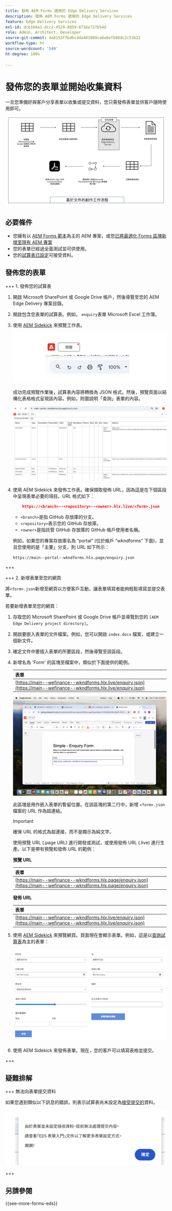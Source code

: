 ```yaml
---
title: 發佈 AEM Forms 適用的 Edge Delivery Services
description: 發佈 AEM Forms 適用的 Edge Delivery Services
feature: Edge Delivery Services
exl-id: dcb16da1-dcc2-4529-8859-0716e727b54d
role: Admin, Architect, Developer
source-git-commit: 4a8153ffbdbc4da401089ca0a6ef608dc2c53b22
workflow-type: ht
source-wordcount: '549'
ht-degree: 100%

---
```


# 發佈您的表單並開始收集資料

一旦您準備好與客戶分享表單以收集或提交資料，您只需發佈表單並供客戶隨時使用即可。

![以文件為主的製作生態系統](/help/edge/assets/document-based-authoring-workflow-publish-form.png)

## 必要條件 

* 您擁有以 [AEM Forms 範本](/help/edge/docs/forms/tutorial.md#create-a-new-aem-project-pre-configured-with-adaptive-forms-block)為主的 AEM 專案，或您[已將最適化 Forms 區塊新增至現有 AEM 專案](/help/edge/docs/forms/tutorial.md#add-adaptive-forms-block-to-your-existing-aem-project)
* 您的表單已經過全面測試並可供使用。
* 您的[試算表已設定](/help/edge/docs/forms/submit-forms.md)可接受資料。


## 發佈您的表單

+++ 1. 發佈您的試算表

1. 開啟 Microsoft SharePoint 或 Google Drive 帳戶，然後導覽至您的 AEM Edge Delivery 專案目錄。

1. 開啟包含您表單的試算表。例如， `enquiry`表單 Microsoft Excel 工作簿。

1. 使用 [AEM Sidekick](https://www.aem.live/developer/tutorial#preview-and-publish-your-content) 來預覽工作表。

   ![使用 AEM Sidekick 來預覽工作表](/help/edge/assets/preview-form.png)

   成功完成預覽作業後，試算表內容將轉換為 JSON 格式。然後，預覽頁面以結構化表格格式呈現該內容。例如，附圖說明「查詢」表單的內容。

   ![表單預覽 JSON 格式](/help/edge/assets/forms-preview-json-format.png)

1. 使用 AEM Sidekick 來發佈工作表。確保擷取發佈 URL，因為這是在下個區段中呈現表單必要的項目。URL 格式如下：


   ```JSON
       https://<branch>--<repository>--<owner>.hlx.live/<form>.json
   ```

   * `<branch>`是指 GitHub 存放庫的分支。
   * `<repository>`表示您的 GitHub 存放庫。
   * `<owner>`是指託管 GitHub 存放庫的 GitHub 帳戶使用者名稱。

   例如，如果您的專案存放庫名為 “portal” (位於帳戶 “wkndforms” 下面)，並且您使用的是「主要」分支，則 URL 如下所示：

   `https://main--portal--wkndforms.hlx.page/enquiry.json`

+++

+++ 2. 新增表單至您的網頁

將`<form>.json`新增至網頁以方便客戶互動，讓表單填寫者能夠輕鬆填寫並提交表單。


若要新增表單至您的網頁：

1. 存取您的 Microsoft SharePoint 或 Google Drive 帳戶並導覽到您的 `[AEM Edge Delivery project directory]`。

1. 開啟要嵌入表單的文件檔案。例如，您可以開啟 `index.docx` 檔案，或建立一個新文件。

1. 確定文件中要插入表單的所要區段，然後導覽至該區段。

1. 新增名為 &#39;Form&#39; 的區塊至檔案中，類似於下面提供的範例。

   | 表單 |
   |---|
   | [https://main--wefinance--wkndforms.hlx.live/enquiry.json](https://main--wefinance--wkndforms.hlx.live/enquiry.json) |

   ![將名為「表單」的區塊新增至檔案中](/help/edge/assets/enquiry-doc-to-embed-form.png)

   此區塊是用作嵌入表單的暫留位置。在該區塊的第二行中，新增 `<form>.json` 檔案的 URL 作為超連結。

   >[!IMPORTANT]
   >
   >
   > 確保 URL 的格式為超連接，而不是顯示為純文字。

   使用預覽 URL (.page URL) 進行開發或測試，或使用發佈 URL (.live) 進行生產。以下是帶有預覽和發佈 URL 的範例：

   **預覽 URL**

   | 表單 |
   |---|
   | [https://main--wefinance--wkndforms.hlx.page/enquiry.json](https://main--wefinance--wkndforms.hlx.page/enquiry.json) |


   **發佈 URL**

   | 表單 |
   |---|
   | [https://main--wefinance--wkndforms.hlx.live/enquiry.json](https://main--wefinance--wkndforms.hlx.live/enquiry.json) |

1. 使用 [AEM Sidekick](https://www.aem.live/developer/tutorial#preview-and-publish-your-content) 來預覽網頁。頁面現在會顯示表單。例如，這是以[查詢試算表](https://docs.google.com/spreadsheets/d/196lukD028RDK_evBelkOonPxC7w0l_IiJ-Yx3DvMfNk/edit#gid=0)為主的表單：


   ![EDS Forms 範本](/help/edge/assets/eds-form.png)

1. 使用 AEM Sidekick 來發佈表單。現在，您的客戶可以填寫表格並提交。

+++

## 疑難排解

+++ 無法向表單提交資料

如果您遇到類似以下訊息的錯誤，則表示試算表尚未設定為[接受提交的](/help/edge/docs/forms/submit-forms.md)資料。

![在表單提交時的錯誤](/help/edge/assets/form-error.png)

+++


## 另請參閱

{{see-more-forms-eds}}
